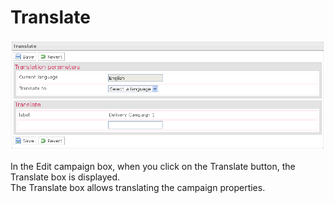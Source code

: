 <!--
parent:
    title: Deliveries
author:
    - 'Jérôme Bogaerts'
created_at: '2012-04-12 19:11:58'
updated_at: '2013-03-13 14:12:30'
tags:
    - Deliveries
-->

Translate
=========

![](../resources/campaigns-translate.png)

In the Edit campaign box, when you click on the Translate button, the Translate box is displayed.\
The Translate box allows translating the campaign properties.

